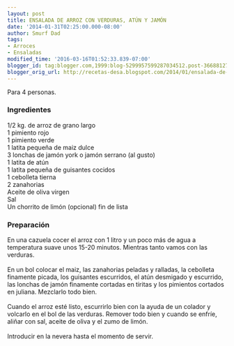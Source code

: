 ```yaml
---
layout: post
title: ENSALADA DE ARROZ CON VERDURAS, ATÚN Y JAMÓN
date: '2014-01-31T02:25:00.000-08:00'
author: Smurf Dad
tags:
- Arroces
- Ensaladas
modified_time: '2016-03-16T01:52:33.839-07:00'
blogger_id: tag:blogger.com,1999:blog-5299957599287034512.post-3668812764240106597
blogger_orig_url: http://recetas-desa.blogspot.com/2014/01/ensalada-de-arroz-con-verduras-atun-y.html
---
```


Para 4 personas.<br><h3>Ingredientes</h3><p>1/2 kg. de arroz de grano largo<br/>1 pimiento rojo<br/>1 pimiento verde<br/>1 latita peque&ntilde;a de maiz dulce<br/>3 lonchas de jam&oacute;n york o jam&oacute;n serrano (al gusto)<br/>1 latita de at&uacute;n<br/>1 latita peque&ntilde;a de guisantes cocidos<br/>1 cebolleta tierna<br/>2 zanahorias<br/>Aceite de oliva virgen<br/>Sal<br/>Un chorrito de lim&oacute;n (opcional) fin de lista</p><h3>Preparaci&oacute;n</h3><p>En una cazuela cocer el arroz con 1 litro y un poco m&aacute;s de agua a temperatura suave unos 15-20 minutos. Mientras tanto vamos con las verduras.<br/><br/>En un bol colocar el maiz, las zanahorias peladas y ralladas, la cebolleta finamente picada, los guisantes escurridos, el at&uacute;n desmigado y escurrido, las lonchas de jam&oacute;n finamente cortadas en tiritas y los pimientos cortados en juliana. Mezclarlo todo bien.<br/><br/>Cuando el arroz est&eacute; listo, escurrirlo bien con la ayuda de un colador y volcarlo en el bol de las verduras. Remover todo bien y cuando se enfr&iacute;e, ali&ntilde;ar con sal, aceite de oliva y el zumo de lim&oacute;n.<br/><br/>Introducir en la nevera hasta el momento de servir.</p>